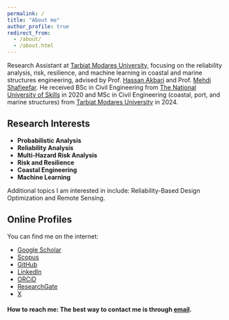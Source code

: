 ```yaml
---
permalink: /
title: "About me"
author_profile: true
redirect_from: 
  - /about/
  - /about.html
---
```


Research Assistant at [Tarbiat Modares University](https://modares.ac.ir/en), focusing on the reliability analysis, risk, resilience, and machine learning in coastal and marine structures engineering, advised by Prof. [Hassan Akbari](https://www.modares.ac.ir/~akbari.h) and Prof. [Mehdi Shafieefar](https://www.modares.ac.ir/~shafiee). He received BSc in Civil Engineering from [The National University of Skills](https://nus.ac.ir/en/) in 2020 and MSc in Civil Engineering (coastal, port, and marine structures) from [Tarbiat Modares University](https://modares.ac.ir/en) in 2024.

## Research Interests
  * **Probabilistic Analysis**
  * **Reliability Analysis**
  * **Multi-Hazard Risk Analysis**
  * **Risk and Resilience**
  * **Coastal Engineering**
  * **Machine Learning**

Additional topics I am interested in include: Reliability-Based Design Optimization and Remote Sensing.

## Online Profiles 

You can find me on the internet:

* [Google Scholar](https://scholar.google.com/citations?user=V5aIzssAAAAJ&hl=en&authuser=1)
* [Scopus](https://www.scopus.com/authid/detail.uri?origin=citedby&authorId=59362450400&zone=#tab=cited-by)
* [GitHub](https://github.com/pouyazarbipour)
* [LinkedIn](https://www.linkedin.com/in/pouya-zarbipour/)
* [ORCiD](https://orcid.org/0000-0002-8024-9062)
* [ResearchGate](https://www.researchgate.net/profile/Pouya-Zarbipour)
* [X](https://x.com/pouyazarbipour)

#### How to reach me: The best way to contact me is through [email](mailto:pouyazarbipour@gmail.com).

